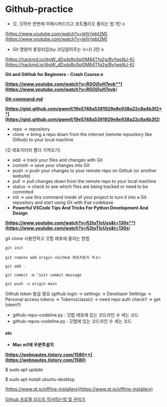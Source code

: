 # Github-practice


- 깃, 깃허브 한번에 이해시켜드리고 포트폴리오 올리는 법 1탄 o

[https://www.youtube.com/watch?v=lelVripbt2M](https://www.youtube.com/watch?v=lelVripbt2M)

- Git 명령어 총정리집(by 코딩알려주는 누나) 2탄 o

[https://hackmd.io/@oW_dDxdsRoSpl0M64Tfg2g/ByfwpNJ-K](https://hackmd.io/@oW_dDxdsRoSpl0M64Tfg2g/ByfwpNJ-K)

**Git and GitHub for Beginners - Crash Course o**

**[https://www.youtube.com/watch?v=RGOj5yH7evk**](https://www.youtube.com/watch?v=RGOj5yH7evk**)

**[Git-command.md](http://Git-command.md)**

**[https://gist.github.com/gwenf/19e5748a5391929e8e938a22c8a4b3f2**](https://gist.github.com/gwenf/19e5748a5391929e8e938a22c8a4b3f2**)

- repo -> repository
- clone -> bring a repo down from the internet (remote repository like Github) to your local machine

(깃 레포지터리 폴더 가져오기)

- add -> track your files and changes with Git
- commit -> save your changes into Git
- push -> push your changes to your remote repo on Github (or another website)
- pull -> pull changes down from the remote repo to your local machine
- status -> check to see which files are being tracked or need to be commited
- init -> use this command inside of your project to turn it into a Git repository and start using Git with that codebase
- **Powerful VSCode Tips And Tricks For Python Development And Design**

**[https://www.youtube.com/watch?v=fj2tuTIcUys&t=130s**](https://www.youtube.com/watch?v=fj2tuTIcUys&t=130s**)



git clone 사용안하고 깃헙 레포에 올리는 방법
```
git init

git remote add origin <GitHub 레포지토리 주소>

git add .

git commit -m "init commit message

git push -u origin main
```


Github token 발급 필요
(github login -> settings -> Developer Settings -> Personal access tokens -> Tokens(classic) -> need repo auth check!! -> get token!!)
- github-repo-codeline.py : 깃헙 레포에 있는 코드라인 수 세는 코드
- github-repos-codeline.py : 깃헙에 있는 코드라인 수 세는 코드

#### etc



- **Mac m1에 우분투설치**

**[https://webnautes.tistory.com/1580**](https://webnautes.tistory.com/1580**)

$ sudo apt update

$ sudo apt install ubuntu-desktop

[https://www.qt.io/offline-installers](https://www.qt.io/offline-installers)


[Github 프로필 리드미 작서하는법 및 꾸미기](https://junia3.github.io/blog/githubreadme)






